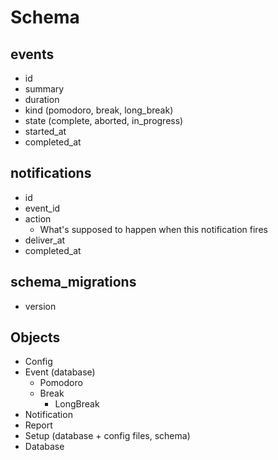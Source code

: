 # Schema

## events

- id
- summary
- duration
- kind (pomodoro, break, long_break)
- state (complete, aborted, in_progress)
- started_at
- completed_at

## notifications

- id
- event_id
- action
    - What's supposed to happen when this notification fires
- deliver_at
- completed_at

## schema_migrations

- version

## Objects

- Config
- Event (database)
    - Pomodoro
    - Break
        - LongBreak
- Notification
- Report
- Setup (database + config files, schema)
- Database
